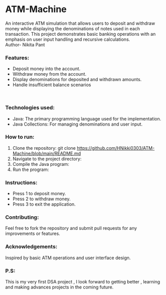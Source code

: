# ATM-Machine
An interactive ATM simulation that allows users to deposit and withdraw money while displaying the denominations of notes used in each transaction. This project demonstrates basic banking operations with an emphasis on user input handling and recursive calculations.
<br>
Author- Nikita Pant
<br>
### **Features:**

* Deposit money into the account.
* Withdraw money from the account.
* Display denominations for deposited and withdrawn amounts.
* Handle insufficient balance scenarios
<br>

### **Technologies used:**

* Java: The primary programming language used for the implementation.
* Java Collections: For managing denominations and user input.

### **How to run:**
1. Clone the repository:
   git clone <https://github.com/HNikki0303/ATM-Machine/blob/main/README.md>
2. Navigate to the project directory:
3. Compile the Java program:
4. Run the program:

### **Instructions:**

* Press 1 to deposit money.
* Press 2 to withdraw money.
* Press 3 to exit the application.

### **Contributing:**
Feel free to fork the repository and submit pull requests for any improvements or features.

### **Acknowledgements:**
Inspired by basic ATM operations and user interface design.

### **P.S:**
This is my very first DSA project , I look forward to getting better , learning and making advances projects in the coming future.

